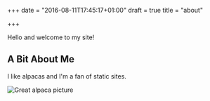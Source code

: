 +++
date = "2016-08-11T17:45:17+01:00"
draft = true
title = "about"

+++


Hello and welcome to my site!

## A Bit About Me

I like alpacas and I'm a fan of static sites.

![Great alpaca picture](https://upload.wikimedia.org/wikipedia/commons/c/c4/Alpaka_33444.jpg)